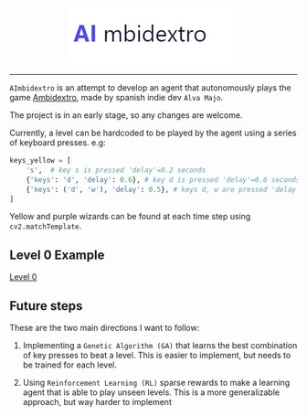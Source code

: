<p align="center">
  <img src="AImbidextro.png" alt="AImbidextro Logo" width="300"/>
</p>

***

`AImbidextro` is an attempt to develop an agent that autonomously plays the game [Ambidextro](https://www.majorariatto.com/es/ambidextro), made by spanish indie dev `Alva Majo`.

The project is in an early stage, so any changes are welcome.

Currently, a level can be hardcoded to be played by the agent using a series of keyboard presses. e.g:
```python
keys_yellow = [
    's',  # key s is pressed 'delay'=0.2 seconds
    {'keys': 'd', 'delay': 0.6}, # key d is pressed 'delay'=0.6 seconds
    {'keys': ('d', 'w'), 'delay': 0.5}, # keys d, w are pressed 'delay'=0.5 seconds
]
```
Yellow and purple wizards can be found at each time step using `cv2.matchTemplate`.

## Level 0 Example
[Level 0](https://github.com/user-attachments/assets/f5514826-3519-4f00-8dd2-ef3b8e347b5a)

## Future steps
These are the two main directions I want to follow:
1. Implementing a `Genetic Algorithm (GA)` that learns the best combination of key presses to beat a level. This is easier to implement, but needs to be trained for each level.

2. Using `Reinforcement Learning (RL)` sparse rewards to make a learning agent that is able to play unseen levels. This is a more generalizable approach, but way harder to implement
